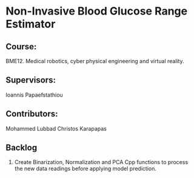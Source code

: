 # Non-Invasive Blood Glucose Range Estimator

## Course:  
BME12. Medical robotics, cyber physical engineering and virtual reality.

## Supervisors:  
Ioannis Papaefstathiou

## Contributors:  
Mohammed Lubbad
Christos Karapapas

## Backlog  
1. Create Binarization, Normalization and PCA Cpp functions to process the new data readings before applying model prediction.   
